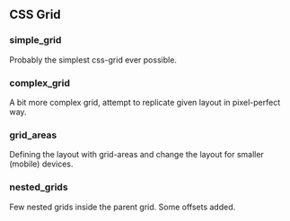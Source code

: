 ## CSS Grid

### simple_grid

Probably the simplest css-grid ever possible.

### complex_grid

A bit more complex grid, attempt to replicate given layout in pixel-perfect way.

### grid_areas

Defining the layout with grid-areas and change the layout for smaller (mobile) devices.

### nested_grids

Few nested grids inside the parent grid. Some offsets added.
